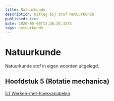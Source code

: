 ```yaml
---
title: Natuurkunde
description: Uitleg bij stof Natuurkunde
published: true
date: 2020-05-06T13:36:26.327Z
tags: natuurkunde
---
```


# Natuurkunde	
Natuurkunde stof in eigen woorden uitgelegd.

## Hoofdstuk 5 (Rotatie mechanica)
[5.1 Werken-met-hoekvariabelen](/Werken-met-hoekvariabelen)
